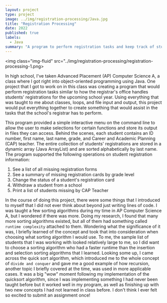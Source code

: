 ```yaml
---
layout: project
type: project
image: ../img/registration-processing/Java.jpg
title: "Registration Processing"
date: 2022
published: true
labels:
  - Java
summary: "A program to perform registration tasks and keep track of students for an upcoming school year."
---
```


<img class="img-fluid" src="../img/registration-processing/registration-processing-1.png>

In high school, I've taken Advanced Placement (AP) Computer Science A, a class where I got right into object-oriented programming using Java. One project that I got to work on in this class was creating a program that would perform registration tasks similar to how the registrar's office handles students' registrations for the upcoming school year. Using everything that was taught to me about classes, loops, and file input and output, this project would put everything together to create something that would assist in the tasks that the school's registrar has to perform.

This program provided a simple interactive menu on the command line to allow the user to make selections for certain functions and store its output in files they can access. Behind the scenes, each student contains an ID number, first name, last name, grade, and Career and Academic Planning (CAP) teacher. The entire collection of students' registrations are stored in a dynamic array (Java ArrayList) and are sorted alphabetically by last name. The program supported the following operations on student registration information:
<ol>
    <li>See a list of all missing registration forms</li>
    <li>See a summary of missing registration cards by grade level</li>
    <li>Change the status of a student's registration card</li>
    <li>Withdraw a student from a school</li>
    <li>Print a list of students missing by CAP Teacher</li>
</ol>

In the course of doing this project, there were some things that I introduced to myself that I did not ever think about beyond just writing lines of code. I was taught a few sorting algorithms during my time in AP Computer Science A, but I wondered if there was more. Doing my research, I found that many more sorting algorithms existed, but all of them had something called `runtime complexity` attached to them. Wondering what the significance of it was, I briefly learned of the concept and took that into consideration when choosing what sorting algorithm I would use. To me, the sample list of students that I was working with looked relatively large to me, so I did want to choose a sorting algorithm who had a faster runtime than the insertion and selection sorting algorithms that I learned. Looking some up, I came across the quick sort algorithm, which introduced me to the whole concept of `divide and conquer` and gave me a good example of how recursion, another topic I briefly covered at the time, was used in more applicable cases. It was a big "wow" moment following my implementation of the quicksort algorithm, since I was implementing something I had never been taught before but it worked well in my program, as well as finishing up with two new concepts I had not learned in class before. I don't think I ever felt so excited to submit an assignment once!